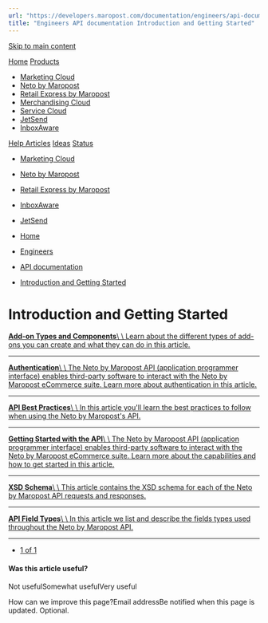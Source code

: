 ```yaml
---
url: "https://developers.maropost.com/documentation/engineers/api-documentation/introductions-and-getting-started?pgnum=1"
title: "Engineers API documentation Introduction and Getting Started"
---
```


[Skip to main content](https://developers.maropost.com/documentation/engineers/api-documentation/introductions-and-getting-started?pgnum=1#main-content)

[Home](https://developers.maropost.com/) [Products](https://developers.maropost.com/documentation/engineers/api-documentation/introductions-and-getting-started?pgnum=1)

- [Marketing Cloud](https://galaxy.maropost.com/categories/marketing-cloud)
- [Neto by Maropost](https://galaxy.maropost.com/categories/neto-by-maropost)
- [Retail Express by Maropost](https://galaxy.maropost.com/categories/retail-express)
- [Merchandising Cloud](https://galaxy.maropost.com/categories/merchandising-cloud)
- [Service Cloud](https://galaxy.maropost.com/categories/service-cloud)
- [JetSend](https://galaxy.maropost.com/categories/jetsend)
- [InboxAware](https://galaxy.maropost.com/categories/inboxaware)

[Help Articles](https://galaxy.maropost.com/kb/neto-by-maropost) [Ideas](https://galaxy.maropost.com/categories/neto-by-maropost-ideas) [Status](https://developers.maropost.com/documentation/engineers/api-documentation/introductions-and-getting-started?pgnum=1)
- [Marketing Cloud](https://status.maropost.com/)
- [Neto by Maropost](https://status.netohq.com/)
- [Retail Express by Maropost](https://status-retailcloud.maropost.com/)
- [InboxAware](https://status.inboxaware.com/)
- [JetSend](https://status.jetsend.com/)

- [Home](https://developers.maropost.com/)
- [Engineers](https://developers.maropost.com/documentation/engineers)
- [API documentation](https://developers.maropost.com/documentation/engineers/api-documentation)
- [Introduction and Getting Started](https://developers.maropost.com/documentation/engineers/api-documentation/introductions-and-getting-started)

# Introduction and Getting Started

[**Add-on Types and Components**\\
\\
Learn about the different types of add-ons you can create and what they can do in this article.](https://developers.maropost.com/documentation/engineers/api-documentation/introduction-and-getting-started/add-on-types-and-components/)

* * *

[**Authentication**\\
\\
The Neto by Maropost API (application programmer interface) enables third-party software to interact with the Neto by Maropost eCommerce suite. Learn more about authentication in this article.](https://developers.maropost.com/documentation/engineers/api-documentation/introduction-and-getting-started/authentication/)

* * *

[**API Best Practices**\\
\\
In this article you'll learn the best practices to follow when using the Neto by Maropost's API.](https://developers.maropost.com/documentation/engineers/api-documentation/introduction-and-getting-started/api-best-practices/)

* * *

[**Getting Started with the API**\\
\\
The Neto by Maropost API (application programmer interface) enables third-party software to interact with the Neto by Maropost eCommerce suite. Learn more about the capabilities and how to get started in this article.](https://developers.maropost.com/documentation/engineers/api-documentation/introduction-and-getting-started/getting-started-with-the-api/)

* * *

[**XSD Schema**\\
\\
This article contains the XSD schema for each of the Neto by Maropost API requests and responses.](https://developers.maropost.com/documentation/engineers/api-documentation/getting-started/xsd-schema)

* * *

[**API Field Types**\\
\\
In this article we list and describe the fields types used throughout the Neto by Maropost API.](https://developers.maropost.com/documentation/engineers/api-documentation/getting-started/api-field-types/)

* * *

- [1 of 1](https://developers.maropost.com/documentation/engineers/api-documentation/introductions-and-getting-started?pgnum=1)

#### Was this article useful?

Not usefulSomewhat usefulVery useful

How can we improve this page?Email addressBe notified when this page is updated. Optional.